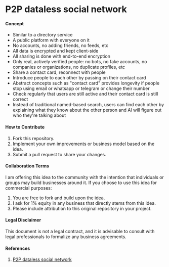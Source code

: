 # P2P dataless social network

#### Concept

- Similar to a directory service
- A public platform with everyone on it
- No accounts, no adding friends, no feeds, etc
- All data is encrypted and kept client-side
- All sharing is done with end-to-end encryption
- Only real, actively verified people: no bots, no fake accounts, no companies or organizations, no duplicate profiles, etc
- Share a contact card, reconnect with people
- Introduce people to each other by passing on their contact card
- Abstract concepts such as "contact card" provides longevity if people stop using email or whatsapp or telegram or change their number
- Check regularly that users are still active and their contact card is still correct
- Instead of traditional named-based search, users can find each other by explaining what they know about the other person and AI will figure out who they're talking about

#### How to Contribute

1. Fork this repository.
2. Implement your own improvements or business model based on the idea.
3. Submit a pull request to share your changes.

#### Collaboration Terms

I am offering this idea to the community with the intention that individuals or groups may build businesses around it. If you choose to use this idea for commercial purposes:

1. You are free to fork and build upon the idea.
2. I ask for 1% equity in any business that directly stems from this idea.
3. Please include attribution to this original repository in your project.

#### Legal Disclaimer

This document is not a legal contract, and it is advisable to consult with legal professionals to formalize any business agreements.

#### References

1. [P2P dataless social network](https://opensea.io/assets/ethereum/0x495f947276749ce646f68ac8c248420045cb7b5e/83473010838008979452047554662756202009949420934210702451763073411649437171713/)
